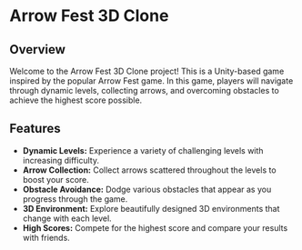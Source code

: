 # Arrow Fest 3D Clone

## Overview
Welcome to the Arrow Fest 3D Clone project! This is a Unity-based game inspired by the popular Arrow Fest game. In this game, players will navigate through dynamic levels, collecting arrows, and overcoming obstacles to achieve the highest score possible.

## Features
- **Dynamic Levels:** Experience a variety of challenging levels with increasing difficulty.
- **Arrow Collection:** Collect arrows scattered throughout the levels to boost your score.
- **Obstacle Avoidance:** Dodge various obstacles that appear as you progress through the game.
- **3D Environment:** Explore beautifully designed 3D environments that change with each level.
- **High Scores:** Compete for the highest score and compare your results with friends.
